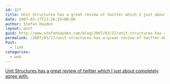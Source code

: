 ```yaml
---
id: 327
title: Unit Structures has a great review of twitter which I just about completely agree with.
date: 2007-03-17T13:26:25+00:00
author: Stefan Hayden
layout: post
guid: http://www.stefanhayden.com/blog/2007/03/17/unit-structures-has-a-great-review-of-twitter-which-i-just-about-completely-agree-with/
permalink: /2007/03/17/unit-structures-has-a-great-review-of-twitter-which-i-just-about-completely-agree-with/
Post:
  - link
categories:
  - web
---
```

<p><a href="http://chimprawk.blogspot.com/2007/03/on-twitter-and-youth-adoption.html">Unit Structures has a great review of twitter which I just about completely agree with.</a>
</p>
